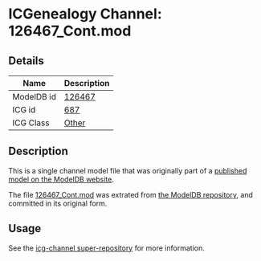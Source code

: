 # ICGenealogy Channel: 126467\_Cont.mod

## Details

Name | Description
---- | -----------
ModelDB id | [126467](http://senselab.med.yale.edu/ModelDB/ShowModel.cshtml?model=126467)
ICG id | [687](http://icg.neurotheory.ox.ac.uk/channels/other/687)
ICG Class | [Other](http://icg.neurotheory.ox.ac.uk/channels/other)

## Description

This is a single channel model file that was originally part of a [published model on the ModelDB website](http://senselab.med.yale.edu/mModelDB/ShowModel.cshtml?model=126467).

The file [126467\_Cont.mod](126467_Cont.mod) was extrated from [the ModelDB repository](http://senselab.med.yale.edu/ModelDB/ShowModel.cshtml?model=126467), and committed in its original form.

## Usage

See the [icg-channel super-repository](https://github.com/icgenealogy/icg-channels) for more information.